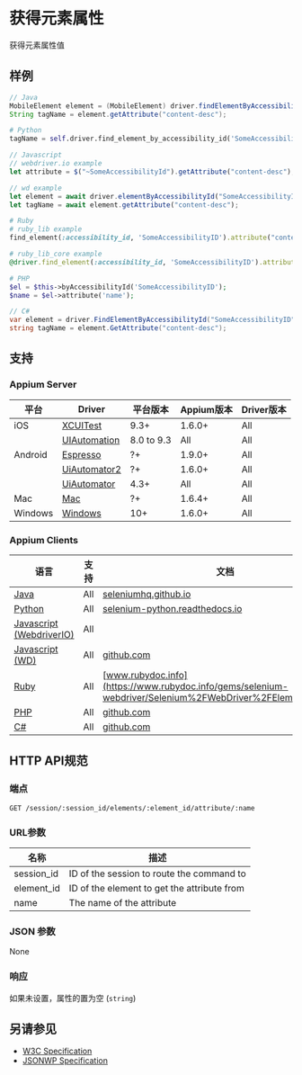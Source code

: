 # 获得元素属性
获得元素属性值

## 样例

```java
// Java
MobileElement element = (MobileElement) driver.findElementByAccessibilityId("SomeAccessibilityID");
String tagName = element.getAttribute("content-desc");

```

```python
# Python
tagName = self.driver.find_element_by_accessibility_id('SomeAccessibilityID').get_attribute('content-desc')

```

```javascript
// Javascript
// webdriver.io example
let attribute = $("~SomeAccessibilityId").getAttribute("content-desc");

// wd example
let element = await driver.elementByAccessibilityId("SomeAccessibilityID");
let tagName = await element.getAttribute("content-desc");
```

```ruby
# Ruby
# ruby_lib example
find_element(:accessibility_id, 'SomeAccessibilityID').attribute("content-desc")

# ruby_lib_core example
@driver.find_element(:accessibility_id, 'SomeAccessibilityID').attribute("content-desc")

```

```php
# PHP
$el = $this->byAccessibilityId('SomeAccessibilityID');
$name = $el->attribute('name');

```

```csharp
// C#
var element = driver.FindElementByAccessibilityId("SomeAccessibilityID");
string tagName = element.GetAttribute("content-desc");

```

## 支持

### Appium Server
|平台|Driver|平台版本|Appium版本|Driver版本|
|--------|----------------|------|--------------|--------------|
| iOS | [XCUITest](/docs/en/drivers/ios-xcuitest.md) | 9.3+ | 1.6.0+ | All |
|  | [UIAutomation](/docs/en/drivers/ios-uiautomation.md) | 8.0 to 9.3 | All | All |
| Android | [Espresso](/docs/en/drivers/android-espresso.md) | ?+ | 1.9.0+ | All |
|  | [UiAutomator2](/docs/en/drivers/android-uiautomator2.md) | ?+ | 1.6.0+ | All |
|  | [UiAutomator](/docs/en/drivers/android-uiautomator.md) | 4.3+ | All | All |
| Mac | [Mac](/docs/en/drivers/mac.md) | ?+ | 1.6.4+ | All |
| Windows | [Windows](/docs/en/drivers/windows.md) | 10+ | 1.6.0+ | All |

### Appium Clients

|语言|支持|文档|
|--------|-------|-------------|
|[Java](https://github.com/appium/java-client/releases/latest)| All | [seleniumhq.github.io](https://seleniumhq.github.io/selenium/docs/api/java/org/openqa/selenium/WebElement.html#getAttribute) |
|[Python](https://github.com/appium/python-client/releases/latest)| All | [selenium-python.readthedocs.io](http://selenium-python.readthedocs.io/api.html#selenium.webdriver.remote.webelement.WebElement.get_attribute) |
|[Javascript (WebdriverIO)](http://webdriver.io/index.html)| All |  |
|[Javascript (WD)](https://github.com/admc/wd/releases/latest)| All | [github.com](https://github.com/admc/wd/blob/master/lib/commands.js#L1350) |
|[Ruby](https://github.com/appium/ruby_lib/releases/latest)| All | [www.rubydoc.info](https://www.rubydoc.info/gems/selenium-webdriver/Selenium%2FWebDriver%2FElement:attribute) |
|[PHP](https://github.com/appium/php-client/releases/latest)| All | [github.com](https://github.com/appium/php-client/) |
|[C#](https://github.com/appium/appium-dotnet-driver/releases/latest)| All | [github.com](https://github.com/appium/appium-dotnet-driver/blob/master/src/Appium.Net/Appium/AppiumWebElement.cs) |


## HTTP API规范

### 端点

`GET /session/:session_id/elements/:element_id/attribute/:name`

### URL参数

|名称|描述|
|----|-----------|
|session_id|ID of the session to route the command to|
|element_id|ID of the element to get the attribute from|
|name|The name of the attribute|

### JSON 参数

None

### 响应
如果未设置，属性的置为空 (`string`)

## 另请参见
* [W3C Specification](https://www.w3.org/TR/webdriver/#dfn-get-element-attribute)
* [JSONWP Specification](https://github.com/SeleniumHQ/selenium/wiki/JsonWireProtocol#sessionsessionidelementidattributename)